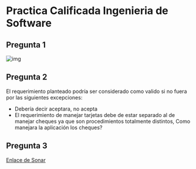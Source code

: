 # Practica Calificada Ingenieria de Software

## Pregunta 1

![img](https://plantuml-server.kkeisuke.dev/png/bLJBRjim4BppAnRk8QSObkEuIM0OSLKNwAc7sEXv8wrbrXHfBAcaGTj_xrAlgeqTeD11ovdPruZGlG_8eIgDKlwWxH4PIwWyPUW9VYY03vWT2dQLpLDd7CFpNWUAkEESkC7UpQUt-3WJz08-EHjQT3UDZw0hPlVyMjgKsEnrTh3aFKpKh-4Kgon8ml_E82KCxG841woBVO1SCsL1EwlK1VofRhIby78aE3hp4WzAOTrmjFKLidOZG2zES0UlI-qTroYL7VYHVD0MGv-GarSgDaHR68BHLzemMhyZoOohTDQErlP98qDbnPrihv-Qz6sQ34KFrQFcJW0EKkGZ1Mobqw5qLJ0LKd1TeZOo1doHzScsqgkpqZWol5fZcyw66QcpEyrbp96nEydrK28bCkIwhA6IR72-bSt_aY7BIrgYwVTuFnHyjZgBnZoGbs_MAcvEZI_MIH-FtwXLtPwUP-Fotjp9soDtiYHU8oK1ZCVBw3JSmMAXRMQgd9RB0NDrbfcTPQvFC8lnE6vGC_GzaCrzpSnR9fcSfv9_A2Mt5XO_Bo_ZHUtZU3FZGS9eUH_UA2gRA56YQSAvKlTIJVuBlm40.png)

## Pregunta 2

El requerimiento planteado podría ser considerado como valido si no fuera por las siguientes excepciones:

- Debería decir aceptara, no acepta
- El requerimiento de manejar tarjetas debe de estar separado al de manejar cheques ya que son procedimientos totalmente distintos, Como manejara la aplicación los cheques?



## Pregunta 3

[Enlace de Sonar](https://sonarcloud.io/summary/overall?id=UG-Software-Engineering-I-2021-2_practica-calificada-1-Anse14)

